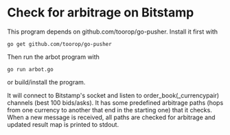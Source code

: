 # Check for arbitrage on Bitstamp

This program depends on github.com/toorop/go-pusher. Install it first with
```
go get github.com/toorop/go-pusher
```
Then run the arbot program with
```
go run arbot.go
```
or build/install the program.

It will connect to Bitstamp's socket and listen to order_book(_currencypair) channels (best 100 bids/asks). 
It has some predefined arbitrage paths (hops from one currency to another that end in the starting one) that it checks. 
When a new message is received, all paths are checked for arbitrage and updated result map is printed to stdout.
